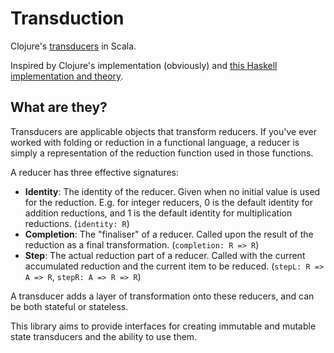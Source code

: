 # Transduction

Clojure's [transducers](https://clojure.org/reference/transducers) in Scala.

Inspired by Clojure's implementation (obviously) and [this Haskell
implementation and theory](https://hypirion.com/musings/haskell-transducers).

## What are they?

Transducers are applicable objects that transform reducers. If you've ever
worked with folding or reduction in a functional language, a reducer is
simply a representation of the reduction function used in those functions.

A reducer has three effective signatures:

- **Identity**: The identity of the reducer. Given when no initial value is used
  for the reduction. E.g. for integer reducers, 0 is the default identity
  for addition reductions, and 1 is the default identity for multiplication
  reductions. (`identity: R`)
- **Completion**: The "finaliser" of a reducer. Called upon the result of the
  reduction as a final transformation. (`completion: R => R`)
- **Step**: The actual reduction part of a reducer. Called with the current
  accumulated reduction and the current item to be reduced. (`stepL: R => A => R`,
  `stepR: A => R => R`)

A transducer adds a layer of transformation onto these reducers, and can be both
stateful or stateless.

This library aims to provide interfaces for creating immutable and mutable state
transducers and the ability to use them.
